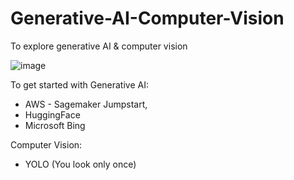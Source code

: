 # Generative-AI-Computer-Vision
To explore generative AI &amp; computer vision


![image](https://github.com/vivekanandpkr/Generative-AI-Computer-Vision/assets/21027388/16f05202-2323-4c3d-89f8-5d0968a3ce98)


To get started with Generative AI:
- AWS - Sagemaker Jumpstart,
- HuggingFace
- Microsoft Bing

Computer Vision: 
- YOLO (You look only once)

